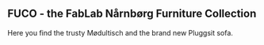 ## FUCO - the FabLab Nårnbørg Furniture Collection ##

Here you find the trusty Mødultisch and the brand new Pluggsit sofa.

